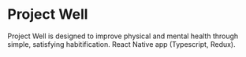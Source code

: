 # Project Well

Project Well is designed to improve physical and mental health through simple, satisfying habitification. 
React Native app (Typescript, Redux).
